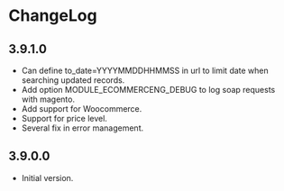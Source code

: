 # ChangeLog

## 3.9.1.0

- Can define to_date=YYYYMMDDHHMMSS in url to limit date when searching updated records.
- Add option MODULE_ECOMMERCENG_DEBUG to log soap requests with magento.
- Add support for Woocommerce.
- Support for price level.
- Several fix in error management.

## 3.9.0.0

- Initial version.
